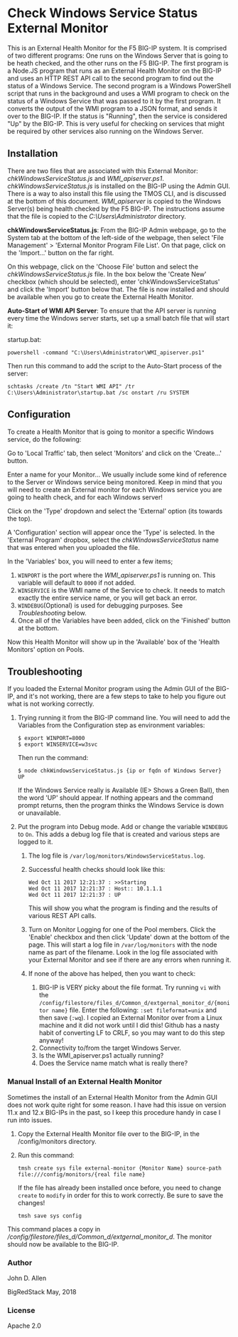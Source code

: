 # Check Windows Service Status External Monitor

This is an External Health Monitor for the F5 BIG-IP system. It is comprised of two different programs:  One runs on the Windows Server that is going to be heath checked, and the other runs on the F5 BIG-IP. The first program is a Node.JS program that runs as an External Health Monitor on the BIG-IP and uses an HTTP REST API call to the second program to find out the status of a Windows Service. The second program is a Windows PowerShell script that runs in the background and uses a WMI program to check on the status of a Windows Service that was passed to it by the first program. It converts the output of the WMI program to a JSON format, and sends it over to the BIG-IP.  If the status is "Running", then the service is considered "Up" by the BIG-IP.  This is very useful for checking on services that might be required by other services also running on the Windows Server.


## Installation

There are two files that are associated with this External Monitor:  *chkWindowsServiceStatus.js* and *WMI_apiserver.ps1*. *chkWindowsServiceStatus.js* is installed on the BIG-IP using the Admin GUI.  There is a way to also install this file using the TMOS CLI, and is discussed at the bottom of this document.  *WMI_apiserver* is copied to the Windows Server(s) being health checked by the F5 BIG-IP.  The instructions assume that the file is copied to the *C:\Users\Administrator* directory.

**chkWindowsServiceStatus.js**: From the BIG-IP Admin webpage, go to the System tab at the bottom of the left-side of the webpage, then select 'File Management' > 'External Monitor Program File List'.  On that page, click on the 'Import...' button on the far right.

On this webpage, click on the 'Choose File' button and select the *chkWindowsServiceStatus.js* file. In the box below the 'Create New' checkbox (which should be selected), enter 'chkWindowsServiceStatus' and click the 'Import' button below that.  The file is now installed and should be available when you go to create the External Health Monitor.

**Auto-Start of WMI API Server**:  To ensure that the API server is running every time the Windows server starts, set up a small batch file that will start it:

startup.bat:

```
powershell -command "C:\Users\Administrator\WMI_apiserver.ps1"
```

Then run this command to add the script to the Auto-Start process of the server:

```
schtasks /create /tn "Start WMI API" /tr C:\Users\Administrator\startup.bat /sc onstart /ru SYSTEM
```


## Configuration

To create a Health Monitor that is going to monitor a specific Windows service, do the following:

Go to 'Local Traffic' tab, then select 'Monitors' and click on the 'Create...' button.

Enter a name for your Monitor... We usually include some kind of reference to the Server or Windows service being monitored.  Keep in mind that you will need to create an External monitor for each Windows service you are going to health check, and for each Windows server!

Click on the 'Type' dropdown and select the 'External' option (its towards the top).

A 'Configuration' section will appear once the 'Type' is selected. In the 'External Program' dropbox, select the *chkWindowsServiceStatus* name that was entered when you uploaded the file.

In the 'Variables' box, you will need to enter a few items;

1. `WINPORT` is the port where the *WMI_apiserver.ps1* is running on. This variable will default to `8000` if not added.
2. `WINSERVICE` is the WMI name of the Service to check. It needs to match exactly the entire service name, or you will get back an error.
3. `WINDEBUG`(Optional) is used for debugging purposes. See _Troubleshooting_ below.
4. Once all of the Variables have been added, click on the 'Finished' button at the bottom.

Now this Health Monitor will show up in the 'Available' box of the 'Health Monitors' option on Pools.

## Troubleshooting

If you loaded the External Monitor program using the Admin GUI of the BIG-IP, and it's not working, there are a few steps to take to help you figure out what is not working correctly.

1. Trying running it from the BIG-IP command line.  You will need to add the Variables from the Configuration step as environment variables:

   ```
   $ export WINPORT=8000
   $ export WINSERVICE=w3svc
   ```

   Then run the command:

   ```
   $ node chkWindowsServiceStatus.js {ip or fqdn of Windows Server}
   UP
   ```

   If the Windows Service really is Available (IE> Shows a Green Ball), then the word 'UP' should appear. If nothing appears and the command prompt returns, then the program thinks the Windows Service is down or unavailable.

2. Put the program into Debug mode.  Add or change the variable `WINDEBUG` to `On`.  This adds a debug log file that is created and various steps are logged to it.

   1. The log file is `/var/log/monitors/WindowsServiceStatus.log`.

   2. Successful health checks should look like this:

      ```
      Wed Oct 11 2017 12:21:37 : >>Starting
      Wed Oct 11 2017 12:21:37 : Host:: 10.1.1.1
      Wed Oct 11 2017 12:21:37 : UP
      ```

      This will show you what the program is finding and the results of various REST API calls.

   3. Turn on Monitor Logging for one of the Pool members.  Click the 'Enable' checkbox and then click 'Update' down at the bottom of the page.  This will start a log file in ``/var/log/monitors`` with the node name as part of the filename.  Look in the log file associated with your External Monitor and see if there are any errors when running it.

   4. If none of the above has helped, then you want to check:

      1. BIG-IP is VERY picky about the file format. Try running ``vi`` with the ``/config/filestore/files_d/Common_d/extgernal_monitor_d/{monitor name}`` file. Enter the following:  ``:set fileformat=unix`` and then save (``:wq``).  I copied an External Monitor over from a Linux machine and it did not work until I did this!  Github has a nasty habit of converting LF to CRLF, so you may want to do this step anyway!
      2. Connectivity to/from the target Windows Server.
      3. Is the WMI_apiserver.ps1 actually running?
      4. Does the Service name match what is really there?

### Manual Install of an External Health Monitor

Sometimes the install of an External Health Monitor from the Admin GUI does not work quite right for some reason.  I have had this issue on version 11.x and 12.x BIG-IPs in the past, so I keep this procedure handy in case I run into issues.

1.  Copy the External Health Monitor file over to the BIG-IP, in the /config/monitors directory.

2.  Run this command:

    ```
    tmsh create sys file external-monitor {Monitor Name} source-path file:///config/monitors/{real file name}
    ```

    If the file has already been installed once before, you need to change `create` to `modify` in order for this to work correctly.
    Be sure to save the changes!

    ```
    tmsh save sys config
    ```

This command places a copy in _/config/filestore/files_d/Common_d/extgernal_monitor_d_. The monitor should now be available to the BIG-IP.

### Author

John D. Allen

BigRedStack
May, 2018

### License

Apache 2.0
